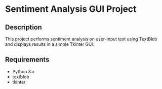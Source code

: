 # Sentiment Analysis GUI Project

## Description
This project performs sentiment analysis on user-input text using TextBlob and displays results in a simple Tkinter GUI.

## Requirements
- Python 3.x
- textblob
- tkinter 